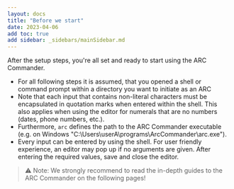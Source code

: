 ```yaml
---
layout: docs
title: "Before we start"
date: 2023-04-06
add toc: true
add sidebar: _sidebars/mainSidebar.md
---
```


After the setup steps, you're all set and ready to start using the ARC Commander. 

- For all following steps it is assumed, that you opened a shell or command prompt within a directory you want to initiate as an ARC
- Note that each input that contains non-literal characters must be encapsulated in quotation marks when entered within the shell. This also applies when using the editor for numerals that are no numbers (dates, phone numbers, etc.).
- Furthermore, `arc` defines the path to the ARC Commander executable (e.g. on Windows "C:\Users\userA\programs\ArcCommander\arc.exe").
- Every input can be entered by using the shell. For user friendly experience, an editor may pop up if no arguments are given. After entering the required values, save and close the editor.

> :warning: Note: We strongly recommend to read the in-depth guides to the ARC Commander on the following pages!
